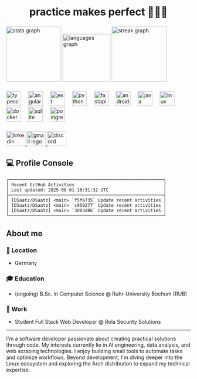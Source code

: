 <h1 align="center">practice makes perfect 🧑‍💻🧘</h1>

###

<div align="left">
  <img src="https://github-readme-stats.vercel.app/api?username=DSaatz&hide_title=false&hide_rank=false&show_icons=true&include_all_commits=true&count_private=true&disable_animations=false&theme=dracula&locale=en&hide_border=false&order=1" height="150" alt="stats graph" />
  <img src="https://github-readme-stats.vercel.app/api/top-langs?username=DSaatz&locale=en&hide_title=false&layout=compact&card_width=320&langs_count=5&theme=onedark&hide_border=false&order=2" height="130" alt="languages graph" />
  <img src="https://streak-stats.demolab.com?user=DSaatz&locale=en&mode=daily&theme=dracula&hide_border=false&border_radius=5&order=3" height="150" alt="streak graph" />
</div>

###

<div align="left">
  <img src="https://cdn.jsdelivr.net/gh/devicons/devicon/icons/typescript/typescript-original.svg" height="40" alt="typescript logo" />
  <img width="12" />
  <img src="https://cdn.jsdelivr.net/gh/devicons/devicon/icons/angularjs/angularjs-original.svg" height="40" alt="angularjs logo" />
  <img width="12" />
  <img src="https://cdn.jsdelivr.net/gh/devicons/devicon/icons/jest/jest-plain.svg" height="40" alt="jest logo" />
  <img width="12" />
  <img src="https://cdn.jsdelivr.net/gh/devicons/devicon/icons/python/python-original.svg" height="40" alt="python logo" />
  <img width="12" />
  <img src="https://cdn.jsdelivr.net/gh/devicons/devicon/icons/fastapi/fastapi-original.svg" height="40" alt="fastapi logo" />
  <img width="12" />
  <img src="https://cdn.jsdelivr.net/gh/devicons/devicon/icons/androidstudio/androidstudio-original.svg" height="40" alt="androidstudio logo" />
  <img width="12" />
  <img src="https://cdn.jsdelivr.net/gh/devicons/devicon/icons/java/java-original.svg" height="40" alt="java logo" />
  <img width="12" />
  <img src="https://cdn.jsdelivr.net/gh/devicons/devicon/icons/linux/linux-original.svg" height="40" alt="linux logo" />
  <img width="12" />
  <img src="https://cdn.jsdelivr.net/gh/devicons/devicon/icons/docker/docker-original.svg" height="40" alt="docker logo" />
  <img width="12" />
  <img src="https://cdn.jsdelivr.net/gh/devicons/devicon/icons/sqlite/sqlite-original.svg" height="40" alt="sqlite logo" />
  <img width="12" />
  <img src="https://cdn.jsdelivr.net/gh/devicons/devicon/icons/postgresql/postgresql-original.svg" height="40" alt="postgresql logo" />
</div>

###

<div align="left">
  <a href="https://www.linkedin.com/in/dominik-saatz/" target="_blank">
    <img src="https://raw.githubusercontent.com/maurodesouza/profile-readme-generator/master/src/assets/icons/social/linkedin/default.svg" width="52" height="40" alt="linkedin logo" />
  </a>
  <a href="mailto:saatzdominik@gmail.com" target="_blank">
    <img src="https://raw.githubusercontent.com/maurodesouza/profile-readme-generator/master/src/assets/icons/social/gmail/default.svg" width="52" height="40" alt="gmail logo" />
  </a>
  <a href="https://discord.com/users/272034874490224640" target="_blank">
    <img src="https://raw.githubusercontent.com/maurodesouza/profile-readme-generator/master/src/assets/icons/social/discord/default.svg" width="52" height="40" alt="discord logo" />
  </a>
</div>

###

## 💻 Profile Console 
<!--RECENT_ACTIVITY_START-->
```text
┌───────────────────────────────────────────────────────────┐
│ Recent GitHub Activities                                  │
│ Last updated: 2025-08-01 10:31:32 UTC                     │
├───────────────────────────────────────────────────────────┤
│ [DSaatz/DSaatz] <main> `f5fa735` Update recent activities │
│ [DSaatz/DSaatz] <main> `c959277` Update recent activities │
│ [DSaatz/DSaatz] <main> `3d83d86` Update recent activities │
└───────────────────────────────────────────────────────────┘
```
<!--RECENT_ACTIVITY_END-->

## About me

### 📍 Location
- Germany

### 🎓 Education
- (ongoing) B.Sc. in Computer Science @ Ruhr-University Bochum (RUB)

### 💼 Work
- Student Full Stack Web Developer @ Rola Security Solutions

---

I'm a software developer passionate about creating practical solutions through code. My interests currently lie in AI engineering, data analysis, and web scraping technologies. I enjoy building small tools to automate tasks and optimize workflows. Beyond development, I'm diving deeper into the Linux ecosystem and exploring the Arch distribution to expand my technical expertise.

